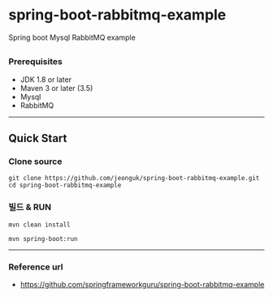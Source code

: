 # spring-boot-rabbitmq-example
Spring boot Mysql RabbitMQ example

##
### Prerequisites
- JDK 1.8 or later
- Maven 3 or later (3.5)
- Mysql
- RabbitMQ

---
## Quick Start

### Clone source
```
git clone https://github.com/jeonguk/spring-boot-rabbitmq-example.git
cd spring-boot-rabbitmq-example
```

### 빌드 & RUN
```
mvn clean install
```
```
mvn spring-boot:run
```


---
### Reference url
- https://github.com/springframeworkguru/spring-boot-rabbitmq-example
